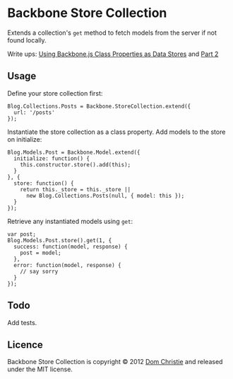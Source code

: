 Backbone Store Collection
=========================

Extends a collection's `get` method to fetch models from the server if not found locally.

Write ups: [Using Backbone.js Class Properties as Data Stores](http://domchristie.co.uk/posts/31) and [Part 2](http://domchristie.co.uk/posts/32)

Usage
-----

Define your store collection first:

    Blog.Collections.Posts = Backbone.StoreCollection.extend({
      url: '/posts'
    });

Instantiate the store collection as a class property. Add models to the store on initialize:

    Blog.Models.Post = Backbone.Model.extend({
      initialize: function() {
        this.constructor.store().add(this);
      }
    }, {
      store: function() {
        return this._store = this._store ||
          new Blog.Collections.Posts(null, { model: this });
      }
    });

Retrieve any instantiated models using `get`:

    var post;
    Blog.Models.Post.store().get(1, {
      success: function(model, response) {
        post = model;
      },
      error: function(model, response) {
        // say sorry
      }
    });

Todo
----
Add tests.

Licence
-------
Backbone Store Collection is copyright &copy; 2012 [Dom Christie](http://domchristie.co.uk) and released under the MIT license.